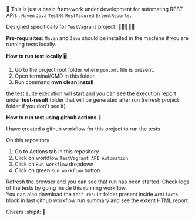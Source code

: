 :seedling: This is just a basic framework under development for automating REST APIs .  `Maven` `Java` `TestNG` `RestAssured` `ExtentReports`.    

Designed specifically for `TestVagrant` project.    :mage_man::ok_person::heavy_plus_sign::heavy_plus_sign:   

**Pre-requisites**: `Maven` and `Java` should be installed in the machine if you are running tests locally.

 

**How to run test locally**  :desktop_computer:   

1. Go to the project root folder where `pom.xml` file is present.
2. Open terminal/CMD in this folder.
3. Run command **mvn clean install**

the test suite execution will start and you can see the execution report under **test-result** folder that will be generated after run (refresh project folder if you don't see it).


**How to run test using github actions**    :rocket:   

I have created a github workflow for this project to run the tests    

On this repository   
1. Go to Actions tab in this repository
2. Click on workflow `TestVagrant API Automation`
3. Click on `Run workflow` dropdown 
4. Click on green `Run workflow` button   

Refresh the browser and you can see that run has been started. Check logs of the tests by going inside this running workflow.   
You can also download the `test-result` folder present inside `Artifacts` block in last github workflow run summary and see the extent HTML report.

Cheers :shipit: :tada:   
